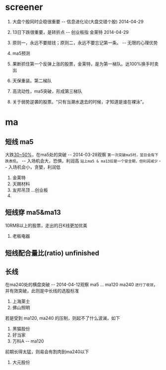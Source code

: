 # screener

  1. 大盘个股同时企稳很重要     -- 信息进化论(大盘交错个股) 2014-04-29

  2. 13日下跌很重要，是转折点   -- 创业板指 金莱特 2014-04-29

  3. 原则一，永远不要赔钱；原则二，永远不要忘记第一条。 -- 无限的心理优势

  4. ma5预测

  5. 果断抓住第一个反弹上涨的股票，金莱特，是为第一梯队。达100%换手时卖出

  6. 天保重装。第二梯队

  7. 高流动性，ma5突破，形成第三梯队

  8. 关于弱势逆袭的股票。“只有当潮水退去的时候，才知道是谁在裸泳”。

# ma

## 短线 ma5

  大跌[30~50%](13内)，在ma5处的突破 -- 2014-03-28观察
  `第一次突破ma5时，翌日会有下跌表现`。       -- 入场机会大，恐惧，利润高
  `站上ma5 & ma13后是一个安全期，但利润减少`  -- 入场机会小，贪婪，利润低

  1. 金莱特
  2. 天赐材料 
  3. 友邦吊顶 ...创业板
  4. 

## 短线穿 ma5&ma13

  10RMB以上的股票，走出的日K线更加优美
  1. 老板电器


## 短线配合量比(ratio) unfinished


## 长线

  在ma240处的横盘突破 -- 2014-04-12观察
  ma5 ... ma120 ma240 `进行了收敛`，并有效突破，此则是中长线的选股标准

  1. 上海莱士
  2. 佛山照明

  若是受到 ma120, ma240 的压制，则起不了什么波澜，如下

  1. 黑猫股份
  2. 好当家
  3. 万科A        -- ma120

  前期长得太猛，则易会有割肉到ma240以下

  1. 大元股份

